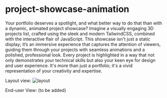 # project-showcase-animation

Your portfolio deserves a spotlight, and what better way to do that than with a dynamic, animated project showcase? Imagine a visually engaging 3D projects list, crafted using the sleek and modern TailwindCSS, combined with the interactive flair of JavaScript. This showcase isn't just a static display; it’s an immersive experience that captures the attention of viewers, guiding them through your projects with seamless animations and a polished, professional look. Every project is highlighted in a way that not only demonstrates your technical skills but also your keen eye for design and user experience. It's more than just a portfolio; it's a vivid representation of your creativity and expertise.

Layout view:
![layout](https://github.com/user-attachments/assets/20a896e0-1bb2-46e2-8eb8-42412c464d0a)


End-user View:
(to be added)
